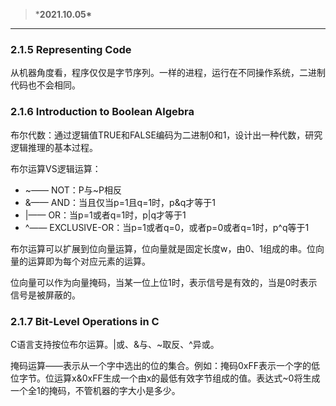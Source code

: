 > ***2021.10.05\***

------

### 2.1.5 Representing Code

从机器角度看，程序仅仅是字节序列。一样的进程，运行在不同操作系统，二进制代码也不会相同。

### 2.1.6 Introduction to Boolean Algebra

布尔代数：通过逻辑值TRUE和FALSE编码为二进制0和1，设计出一种代数，研究逻辑推理的基本过程。

布尔运算VS逻辑运算：

- ~—— NOT：P与~P相反
- &—— AND：当且仅当p=1且q=1时，p&q才等于1
- |—— OR：当p=1或者q=1时，p|q才等于1
- ^—— EXCLUSIVE-OR：当p=1或者q=0，或者p=0或者q=1时，p^q等于1

布尔运算可以扩展到位向量运算，位向量就是固定长度w，由0、1组成的串。位向量的运算即为每个对应元素的运算。

位向量可以作为向量掩码，当某一位上位1时，表示信号是有效的，当是0时表示信号是被屏蔽的。

### 2.1.7 Bit-Level Operations in C

C语言支持按位布尔运算。|或、&与、~取反、^异或。

掩码运算——表示从一个字中选出的位的集合。例如：掩码0xFF表示一个字的低位字节。位运算x&0xFF生成一个由x的最低有效字节组成的值。表达式~0将生成一个全1的掩码，不管机器的字大小是多少。